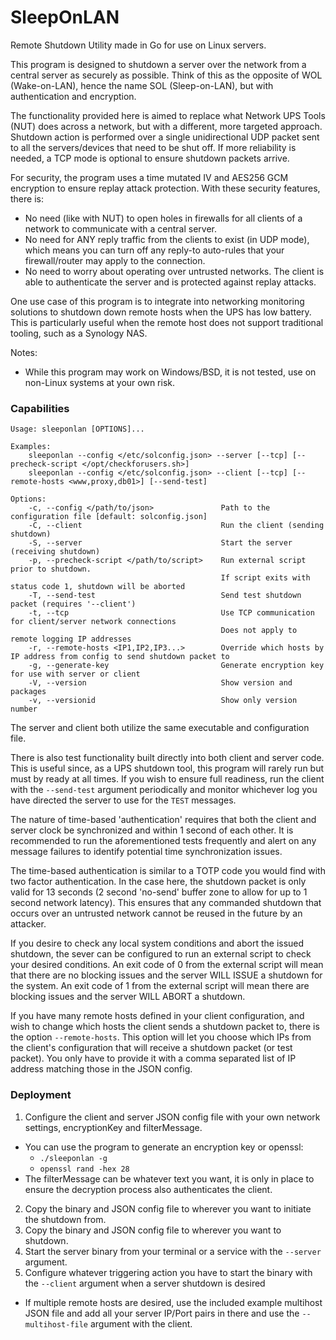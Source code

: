 # SleepOnLAN
Remote Shutdown Utility made in Go for use on Linux servers.

This program is designed to shutdown a server over the network from a central server as securely as possible.
Think of this as the opposite of WOL (Wake-on-LAN), hence the name SOL (Sleep-on-LAN), but with authentication and encryption.

The functionality provided here is aimed to replace what Network UPS Tools (NUT) does across a network, but with a different, more targeted approach.
Shutdown action is performed over a single unidirectional UDP packet sent to all the servers/devices that need to be shut off.
If more reliability is needed, a TCP mode is optional to ensure shutdown packets arrive.

For security, the program uses a time mutated IV and AES256 GCM encryption to ensure replay attack protection.
With these security features, there is:
- No need (like with NUT) to open holes in firewalls for all clients of a network to communicate with a central server.
- No need for ANY reply traffic from the clients to exist (in UDP mode), which means you can turn off any reply-to auto-rules that your firewall/router may apply to the connection.
- No need to worry about operating over untrusted networks. The client is able to authenticate the server and is protected against replay attacks.

One use case of this program is to integrate into networking monitoring solutions to shutdown down remote hosts when the UPS has low battery.
This is particularly useful when the remote host does not support traditional tooling, such as a Synology NAS.

Notes:
- While this program may work on Windows/BSD, it is not tested, use on non-Linux systems at your own risk.

### Capabilities 

```
Usage: sleeponlan [OPTIONS]...

Examples:
    sleeponlan --config </etc/solconfig.json> --server [--tcp] [--precheck-script </opt/checkforusers.sh>]
    sleeponlan --config </etc/solconfig.json> --client [--tcp] [--remote-hosts <www,proxy,db01>] [--send-test]

Options:
    -c, --config </path/to/json>               Path to the configuration file [default: solconfig.json]
    -C, --client                               Run the client (sending shutdown)
    -S, --server                               Start the server (receiving shutdown)
    -p, --precheck-script </path/to/script>    Run external script prior to shutdown.
                                               If script exits with status code 1, shutdown will be aborted 
    -T, --send-test                            Send test shutdown packet (requires '--client')
    -t, --tcp                                  Use TCP communication for client/server network connections
                                               Does not apply to remote logging IP addresses
    -r, --remote-hosts <IP1,IP2,IP3...>        Override which hosts by IP address from config to send shutdown packet to
    -g, --generate-key                         Generate encryption key for use with server or client
    -V, --version                              Show version and packages
    -v, --versionid                            Show only version number
```

The server and client both utilize the same executable and configuration file.

There is also test functionality built directly into both client and server code.
This is useful since, as a UPS shutdown tool, this program will rarely run but must by ready at all times. 
If you wish to ensure full readiness, run the client with the `--send-test` argument periodically and monitor whichever log you have directed the server to use for the `TEST` messages.

The nature of time-based 'authentication' requires that both the client and server clock be synchronized and within 1 second of each other.
It is recommended to run the aforementioned tests frequently and alert on any message failures to identify potential time synchronization issues.

The time-based authentication is similar to a TOTP code you would find with two factor authentication.
In the case here, the shutdown packet is only valid for 13 seconds (2 second 'no-send' buffer zone to allow for up to 1 second network latency).
This ensures that any commanded shutdown that occurs over an untrusted network cannot be reused in the future by an attacker.

If you desire to check any local system conditions and abort the issued shutdown, the sever can be configured to run an external script to check your desired conditions.
An exit code of 0 from the external script will mean that there are no blocking issues and the server WILL ISSUE a shutdown for the system.
An exit code of 1 from the external script will mean there are blocking issues and the server WILL ABORT a shutdown.

If you have many remote hosts defined in your client configuration, and wish to change which hosts the client sends a shutdown packet to, there is the option `--remote-hosts`.
This option will let you choose which IPs from the client's configuration that will receive a shutdown packet (or test packet).
You only have to provide it with a comma separated list of IP address matching those in the JSON config.

### Deployment

1. Configure the client and server JSON config file with your own network settings, encryptionKey and filterMessage.
  - You can use the program to generate an encryption key or openssl:
    - `./sleeponlan -g`
    - `openssl rand -hex 28`
  - The filterMessage can be whatever text you want, it is only in place to ensure the decryption process also authenticates the client.
2. Copy the binary and JSON config file to wherever you want to initiate the shutdown from.
3. Copy the binary and JSON config file to wherever you want to shutdown.
4. Start the server binary from your terminal or a service with the `--server` argument.
5. Configure whatever triggering action you have to start the binary with the `--client` argument when a server shutdown is desired
  - If multiple remote hosts are desired, use the included example multihost JSON file and add all your server IP/Port pairs in there and use the `--multihost-file` argument with the client.

